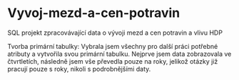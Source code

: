 # Vyvoj-mezd-a-cen-potravin
SQL projekt zpracovávající data o vývoji mezd a cen potravin a vlivu HDP


Tvorba primární tabulky:
Vybrala jsem všechny pro další práci potřebné atributy a vytvořila svou primární tabulku. Nejprve jsem data zobrazovala ve čtvrtletích, následně jsem vše převedla pouze na roky, jelikož otázky již pracují pouze s roky, nikoli s podrobnějšími daty. 
